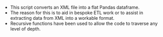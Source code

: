 - This script converts an XML file into a flat Pandas dataframe.
- The reason for this is to aid in bespoke ETL work or to assist in extracting data from XML into a workable format.
- Recursive functions have been used to allow the code to traverse any level of depth.

